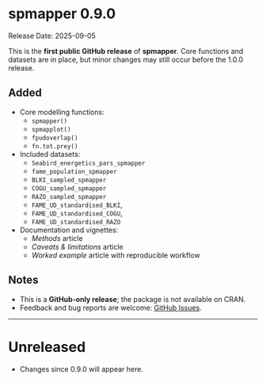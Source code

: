 # spmapper 0.9.0
Release Date: 2025-09-05

This is the **first public GitHub release** of **spmapper**.
Core functions and datasets are in place, but minor changes may still occur before the 1.0.0 release.

## Added
* Core modelling functions:
  - `spmapper()`
  - `spmapplot()`
  - `fpudoverlap()`
  - `fn.tot.prey()`
* Included datasets:
  - `Seabird_energetics_pars_spmapper`
  - `fame_population_spmapper`
  - `BLKI_sampled_spmapper`
  - `COGU_sampled_spmapper`
  - `RAZO_sampled_spmapper`
  - `FAME_UD_standardised_BLKI`, 
  - `FAME_UD_standardised_COGU`, 
  - `FAME_UD_standardised_RAZO`
* Documentation and vignettes:
  - *Methods* article
  - *Caveats & limitations* article
  - *Worked example* article with reproducible workflow

## Notes
* This is a **GitHub-only release**; the package is not available on CRAN.
* Feedback and bug reports are welcome: [GitHub Issues](https://github.com/NERC-CEH/spmapper-pkg/issues).

---

# Unreleased

- Changes since 0.9.0 will appear here.

